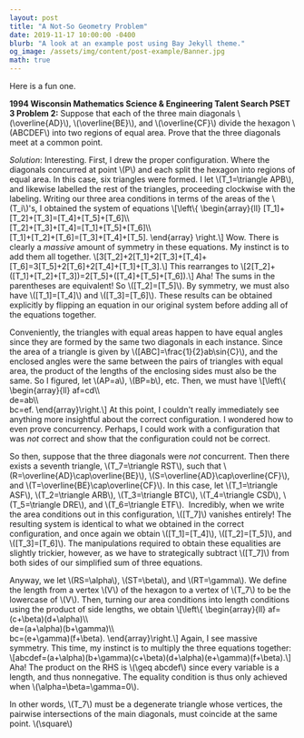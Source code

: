 ```yaml
---
layout: post
title: "A Not-So Geometry Problem"
date: 2019-11-17 10:00:00 -0400
blurb: "A look at an example post using Bay Jekyll theme."
og_image: /assets/img/content/post-example/Banner.jpg
math: true
---
```

Here is a fun one.

**1994 Wisconsin Mathematics Science & Engineering Talent Search PSET 3 Problem 2:** Suppose that each of the three main diagonals \\(\overline{AD}\\), \\(\overline{BE}\\), and \\(\overline{CF}\\) divide the hexagon \\(ABCDEF\\) into two regions of equal area. Prove that the three diagonals meet at a common point.

*Solution*: Interesting. First, I drew the proper configuration. Where the diagonals concurred at point \\(P\\) and each split the hexagon into regions of equal area. In this case, six triangles were formed. I let \\(T_1=\triangle APB\\), and likewise labelled the rest of the triangles, proceeding clockwise with the labeling. Writing our three area conditions in terms of the areas of the \\(T_i\\)'s, I obtained the system of equations
\\[\left\\{
\begin{array}{ll}
[T_1]+[T_2]+[T_3]=[T_4]+[T_5]+[T_6]\\\\\
[T_2]+[T_3]+[T_4]=[T_1]+[T_5]+[T_6]\\\\\
[T_1]+[T_2]+[T_6]=[T_3]+[T_4]+[T_5].
\\end{array} \right.\\]
Wow. There is clearly a *massive* amount of symmetry in these equations. My instinct is to add them all together.
\\[3[T_2]+2[T_1]+2[T_3]+[T_4]+[T_6]=3[T_5]+2[T_6]+2[T_4]+[T_1]+[T_3].\\]
This rearranges to
\\[2[T_2]+([T_1]+[T_2]+[T_3])=2[T_5]+([T_4]+[T_5]+[T_6]).\\]
Aha! The sums in the parentheses are equivalent! So \\([T_2]=[T_5]\\). By symmetry, we must also have \\([T_1]=[T_4]\\) and \\([T_3]=[T_6]\\). These results can be obtained explicitly by flipping an equation in our original system before adding all of the equations together.

Conveniently, the triangles with equal areas happen to have equal angles since they are formed by the same two diagonals in each instance. Since the area of a triangle is given by \\([ABC]=\frac{1}{2}ab\sin{C}\\), and the enclosed angles were the same between the pairs of triangles with equal area, the product of the lengths of the enclosing sides must also be the same. So I figured, let \\(AP=a\\), \\(BP=b\\), etc. Then, we must have
\\[\left\\{
\begin{array}{ll}
af=cd\\\\\
de=ab\\\\\
bc=ef.
\end{array}\right.\\]
At this point, I couldn't really immediately see anything more insightful about the correct configuration. I wondered how to even prove concurrency. Perhaps, I could work with a configuration that was *not* correct and show that the configuration could not be correct.

So then, suppose that the three diagonals were *not* concurrent. Then there exists a seventh triangle, \\(T_7=\triangle RST\\), such that \\(R=\overline{AD}\cap\overline{BE}\\), \\(S=\overline{AD}\cap\overline{CF}\\), and \\(T=\overline{BE}\cap\overline{CF}\\). In this case, let \\(T_1=\triangle ASF\\), \\(T_2=\triangle ARB\\), \\(T_3=\triangle BTC\\), \\(T_4=\triangle CSD\\), \\(T_5=\triangle DRE\\), and \\(T_6=\triangle ETF\\).
​
Incredibly, when we write the area conditions out in this configuration, \\([T_7]\\) vanishes entirely! The resulting system is identical to what we obtained in the correct configuration, and once again we obtain \\([T_1]=[T_4]\\), \\([T_2]=[T_5]\\), and \\([T_3]=[T_6]\\). The manipulations required to obtain these equalities are slightly trickier, however, as we have to strategically subtract \\([T_7]\\) from both sides of our simplified sum of three equations.

Anyway, we let \\(RS=\alpha\\), \\(ST=\beta\\), and \\(RT=\gamma\\). We define the length from a vertex \\(V\\) of the hexagon to a vertex of \\(T_7\\) to be the lowercase of \\(V\\). Then, turning our area conditions into length conditions using the product of side lengths, we obtain
\\[\left\\{
\begin{array}{ll}
af=(c+\beta)(d+\alpha)\\\\\
de=(a+\alpha)(b+\gamma)\\\\\
bc=(e+\gamma)(f+\beta).
\end{array}\right.\\]
Again, I see massive symmetry. This time, my instinct is to multiply the three equations together:
\\[abcdef=(a+\alpha)(b+\gamma)(c+\beta)(d+\alpha)(e+\gamma)(f+\beta).\\]
Aha! The product on the RHS is \\(\geq abcdef\\) since every variable is a length, and thus nonnegative. The equality condition is thus only achieved when \\(\alpha=\beta=\gamma=0\\).

In other words, \\(T_7\\) must be a degenerate triangle whose vertices, the pairwise intersections of the main diagonals, must coincide at the same point. \\(\square\\)